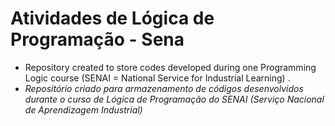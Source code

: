 # Atividades de Lógica de Programação - Sena

* Repository created to store codes developed during one Programming Logic course (SENAI = National Service for Industrial Learning) .
* _Repositório criado para armazenamento de códigos desenvolvidos durante o curso de Lógica de Programação do SENAI (Serviço Nacional de Aprendizagem Industrial)_




